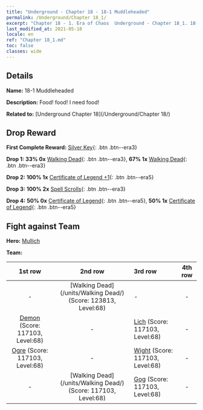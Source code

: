 ```yaml
---
title: "Underground - Chapter 18 - 18-1 Muddleheaded"
permalink: /Underground/Chapter 18_1/
excerpt: "Chapter 18 - 1. Era of Chaos  Underground - Chapter 18_1. 18-1 Muddleheaded"
last_modified_at: 2021-05-18
locale: en
ref: "Chapter 18_1.md"
toc: false
classes: wide
---
```


## Details

 **Name:** 18-1 Muddleheaded

 **Description:** Food! food! I need food!

 **Related to:** [Underground Chapter 18](/Underground/Chapter 18/)

## Drop Reward

 **First Complete Reward:** [Silver Key](/Items/con_693/){: .btn .btn--era3}

 **Drop 1:** **33% 0x** [Walking Dead](/Items/unt_209/){: .btn .btn--era3}, **67% 1x** [Walking Dead](/Items/unt_209/){: .btn .btn--era3}

 **Drop 2:** **100% 1x** [Certificate of Legend +1](/Items/mat_74/){: .btn .btn--era5}

 **Drop 3:** **100% 2x** [Spell Scrolls](/Items/con_694/){: .btn .btn--era3}

 **Drop 4:** **50% 0x** [Certificate of Legend](/Items/mat_67/){: .btn .btn--era5}, **50% 1x** [Certificate of Legend](/Items/mat_67/){: .btn .btn--era5}


## Fight against Team
 **Hero:** [Mullich](/heroes/Mullich/)

 **Team:**


  | 1st row | 2nd row | 3rd row | 4th row |
  |:----:|:----:|:----|:----:|
  | - | [Walking Dead](/units/Walking Dead/) (Score: 123813, Level:68)  | - | - |
  | [Demon](/units/Demon/) (Score: 117103, Level:68)  | - | [Lich](/units/Lich/) (Score: 117103, Level:68)  | - |
  | [Ogre](/units/Ogre/) (Score: 117103, Level:68)  | - | [Wight](/units/Wight/) (Score: 117103, Level:68)  | - |
  | - | [Walking Dead](/units/Walking Dead/) (Score: 117103, Level:68)  | [Gog](/units/Gog/) (Score: 117103, Level:68)  | - |


